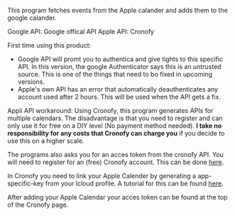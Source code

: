 This program fetches events from the Apple calander and adds them to the google calander.

Google API: Google offical API
Apple  API: Cronofy

First time using this product:
- Google API will promt you to authentica and give tights to this specific API. In this version, the google Authenticator says   this is an untrusted source. This is one of the things that need to bo fixed in upcoming versions.
- Apple's own API has an error that automatically deauthenticates any account used after 2 hours. This will be used when the     API gets a fix.

Appli API workaround:
Using Cronofy, this program generates APIs for multiple calendars. The disadvantage is that you need to register and can only use it for free on a DIY level (No payment method needed). <b>I take no responsibility for any costs that Cronofy can charge you</b> if you decide to use this on a higher scale.

The programs also asks you for an acces token from the cronofy API. You will need to register for an (free) Cronofy account. This can be done <a href="https://app.cronofy.com/session/new">here</a>.

In Cronofy you need to link your Apple Calender by generating a app-specific-key from your Icloud profile. A tutorial for this can be found <a href="https://www.imore.com/how-generate-app-specific-passwords-iphone-ipad-mac">here</a>.

After adding your Apple Calendar your acces token can be found at the top of the Cronofy page.
